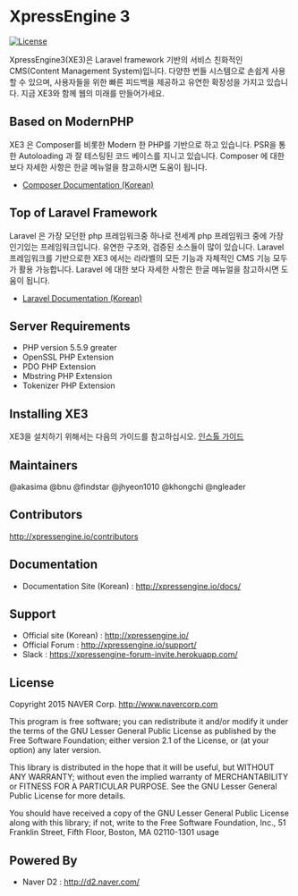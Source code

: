 XpressEngine 3
==============

[![License](http://img.shields.io/badge/license-GNU%20LGPL-brightgreen.svg)](http://www.gnu.org/licenses/gpl.html)

XpressEngine3(XE3)은 Laravel framework 기반의 서비스 친화적인 CMS(Content Management System)입니다. 다양한 번들 시스템으로 손쉽게 사용할 수 있으며, 사용자들을 위한 빠른 피드백을 제공하고 유연한 확장성을 가지고 있습니다. 지금 XE3와 함께 웹의 미래를 만들어가세요.

## Based on ModernPHP
XE3 은 Composer를 비롯한 Modern 한 PHP를 기반으로 하고 있습니다. PSR을 통한 Autoloading 과 잘 테스팅된 코드 베이스를 지니고 있습니다. Composer 에 대한 보다 자세한 사항은 한글 메뉴얼을 참고하시면 도움이 됩니다. 

* [Composer Documentation (Korean)](http://xpressengine.github.io/Composer-korean-docs/)

## Top of Laravel Framework
Laravel 은 가장 모던한 php 프레임워크중 하나로 전세계 php 프레임워크 중에 가장 인기있는 프레임워크입니다. 유연한 구조와, 검증된 소스들이 많이 있습니다. Laravel 프레임워크를 기반으로한 XE3 에서는 라라벨의 모든 기능과 자체적인 CMS 기능 모두가 활용 가능합니다. Laravel 에 대한 보다 자세한 사항은 한글 메뉴얼을 참고하시면 도움이 됩니다. 

* [Laravel Documentation (Korean)](http://xpressengine.github.io/laravel-korean-docs/)

## Server Requirements
* PHP version 5.5.9 greater 
* OpenSSL PHP Extension
* PDO PHP Extension
* Mbstring PHP Extension
* Tokenizer PHP Extension

## Installing XE3

XE3을 설치하기 위해서는 다음의 가이드를 참고하십시오. [인스톨 가이드](http://xpressengine.io/docs/install)

## Maintainers
@akasima @bnu @findstar @jhyeon1010 @khongchi @ngleader

## Contributors
http://xpressengine.io/contributors

## Documentation
* Documentation Site (Korean) : http://xpressengine.io/docs/

## Support
* Official site (Korean) : http://xpressengine.io/
* Official Forum : http://xpressengine.io/support/
* Slack : https://xpressengine-forum-invite.herokuapp.com/

## License
Copyright 2015 NAVER Corp. <http://www.navercorp.com>

This program is free software; you can redistribute it and/or
modify it under the terms of the GNU Lesser General Public
License as published by the Free Software Foundation; either
version 2.1 of the License, or (at your option) any later version.

This library is distributed in the hope that it will be useful,
but WITHOUT ANY WARRANTY; without even the implied warranty of
MERCHANTABILITY or FITNESS FOR A PARTICULAR PURPOSE.  See the GNU
Lesser General Public License for more details.

You should have received a copy of the GNU Lesser General Public
License along with this library; if not, write to the Free Software
Foundation, Inc., 51 Franklin Street, Fifth Floor, Boston, MA  02110-1301  usage

## Powered By
* Naver D2 : http://d2.naver.com/
